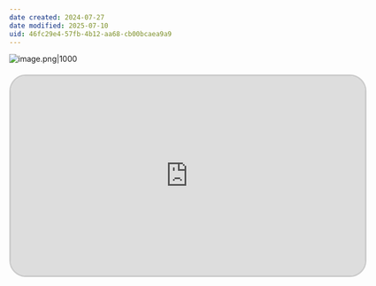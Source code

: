```yaml
---
date created: 2024-07-27
date modified: 2025-07-10
uid: 46fc29e4-57fb-4b12-aa68-cb00bcaea9a9
---
```


![image.png|1000](https://imagehosting4picgo.oss-cn-beijing.aliyuncs.com/imagehosting/fix-dir%2Fpicgo%2Fpicgo-clipboard-images%2F2024%2F07%2F27%2F16-11-24-e7dc39e747407330644ac49e01670616-20240727161122-741d88.png)

<iframe src="https://v3-web.douyinvod.com/3edc94e0f455f9fc799b05d6422cc887/66a4d84e/video/tos/cn/tos-cn-ve-15/ood0AfVzzEhMq4G7AufRCg9EBBNylkAIhJgqAd/?a=6383&ch=26&cr=3&dr=0&lr=all&cd=0%7C0%7C0%7C3&cv=1&br=1406&bt=1406&cs=0&ds=4&ft=pEaFx4hZffPdHK~2N12NvAq-antLjrKYSHI.RkaTx8WjljVhWL6&mime_type=video_mp4&qs=0&rc=NDNnNTY1OGloNWc0ZWdlaEBpMzRsdDk6ZjV5bzMzNGkzM0AwMi1fXmI0NjMxYGFgNl82YSNpcGptcjQwb29gLS1kLS9zcw%3D%3D&btag=c0000e00030000&cquery=100o_100w_100B_100H_100K&dy_q=1722067925&feature_id=46a7bb47b4fd1280f3d3825bf2b29388&l=202407271612050853EDFC5124A3999405" scrolling="no" border="0" frameborder="no" framespacing="0" allowfullscreen="true" style="border-radius: 30px; overflow: hidden; border: 3px solid #ccc; width: 640px; height: 360px; display: block; margin: 20px auto; aspect-ratio: 16 / 9;" ></iframe>
